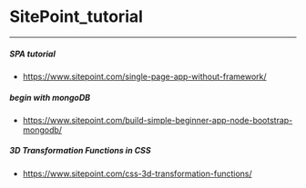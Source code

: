 # SitePoint_tutorial
---
##### SPA tutorial
* https://www.sitepoint.com/single-page-app-without-framework/



##### begin with mongoDB
* https://www.sitepoint.com/build-simple-beginner-app-node-bootstrap-mongodb/


##### 3D Transformation Functions in CSS
* https://www.sitepoint.com/css-3d-transformation-functions/

